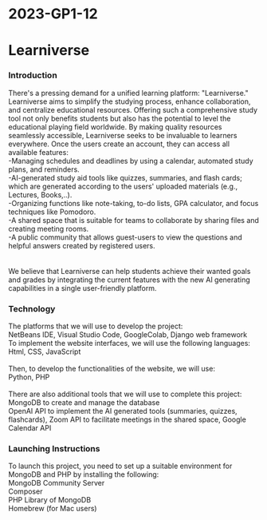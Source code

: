 # 2023-GP1-12
<h1>Learniverse</h1>
<h3>Introduction</h3>
There's a pressing demand for a unified learning platform: "Learniverse." Learniverse aims to simplify the studying process, enhance collaboration, and centralize educational resources. Offering such a comprehensive study tool not only benefits students but also has the potential to level the educational playing field worldwide. By making quality resources seamlessly accessible, Learniverse seeks to be invaluable to learners everywhere.
Once the users create an account, they can access all available features:<br>
-Managing schedules and deadlines by using a calendar, automated study plans, and reminders.<br>
-AI-generated study aid tools like quizzes, summaries, and flash cards; which are generated according to the users' uploaded materials (e.g., Lectures, Books,..).<br>
-Organizing functions like note-taking, to-do lists, GPA calculator, and focus techniques like Pomodoro.<br>
-A shared space that is suitable for teams to collaborate by sharing files and creating meeting rooms.<br>
-A public community that allows guest-users to view the questions and helpful answers created by registered users.<br>
<br><br>
We believe that Learniverse can help students achieve their wanted goals and grades by integrating the current features with the new AI generating capabilities in a single user-friendly platform.

<h3>Technology</h3>
The platforms that we will use to develop the project: <br>
NetBeans IDE, Visual Studio Code, GoogleColab, Django web framework <br>
To implement the website interfaces, we will use the following languages:<br>
Html, CSS, JavaScript <br>
<br>
Then, to develop the functionalities of the website, we will use:<br>
Python, PHP<br>
<br>
There are also additional tools that we will use to complete this project:<br>
MongoDB to create and manage the database<br>
OpenAI API to implement the AI generated tools (summaries, quizzes, flashcards), Zoom API to facilitate meetings in the shared space, Google Calendar API<br>

<h3>Launching Instructions</h3>
To launch this project, you need to set up a suitable environment for MongoDB and PHP by installing the following:<br>
MongoDB Community Server<br>
Composer<br>
PHP Library of MongoDB<br>
Homebrew (for Mac users)<br>
